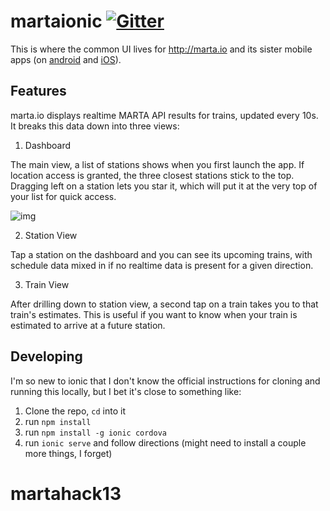 # martaionic [![Gitter](https://badges.gitter.im/jakswa/martaionic.svg)](https://gitter.im/jakswa/martaionic?utm_source=badge&utm_medium=badge&utm_campaign=pr-badge&utm_content=badge)

This is where the common UI lives for http://marta.io and its sister mobile apps (on [android](https://play.google.com/store/apps/details?id=com.ionicframework.martaionic451202) and [iOS](https://itunes.apple.com/us/app/marta.io/id1082012161)).

## Features
marta.io displays realtime MARTA API results for trains, updated every 10s. It breaks this data down into three views:

1. Dashboard

  The main view, a list of stations shows when you first launch the app. If location access is granted, the three closest stations stick to the top. Dragging left on a station lets you star it, which will put it at the very top of your list for quick access.

  ![img](http://i.imgur.com/cILuvvp.gif)

2. Station View

  Tap a station on the dashboard and you can see its upcoming trains, with schedule data mixed in if no realtime data is present for a given direction.

3. Train View

  After drilling down to station view, a second tap on a train takes you to that train's estimates. This is useful if you want to know when your train is estimated to arrive at a future station.

## Developing
I'm so new to ionic that I don't know the official instructions for
cloning and running this locally, but I bet it's close to something like:

1. Clone the repo, `cd` into it
2. run `npm install`
3. run `npm install -g ionic cordova`
3. run `ionic serve` and follow directions (might need to install a couple more things, I forget)
# martahack13
